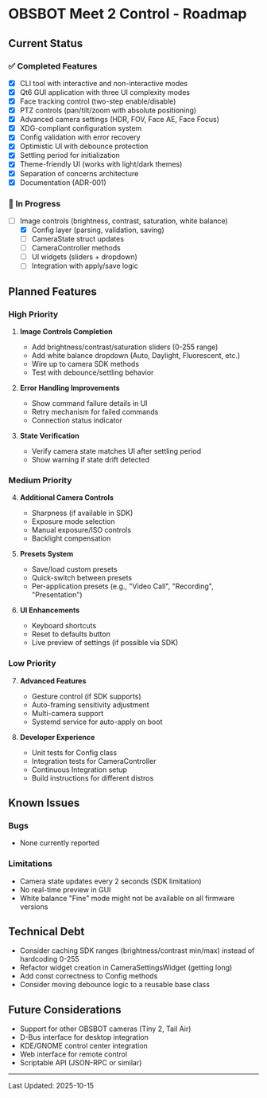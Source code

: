 # OBSBOT Meet 2 Control - Roadmap

## Current Status

### ✅ Completed Features

- [x] CLI tool with interactive and non-interactive modes
- [x] Qt6 GUI application with three UI complexity modes
- [x] Face tracking control (two-step enable/disable)
- [x] PTZ controls (pan/tilt/zoom with absolute positioning)
- [x] Advanced camera settings (HDR, FOV, Face AE, Face Focus)
- [x] XDG-compliant configuration system
- [x] Config validation with error recovery
- [x] Optimistic UI with debounce protection
- [x] Settling period for initialization
- [x] Theme-friendly UI (works with light/dark themes)
- [x] Separation of concerns architecture
- [x] Documentation (ADR-001)

### 🚧 In Progress

- [ ] Image controls (brightness, contrast, saturation, white balance)
  - [x] Config layer (parsing, validation, saving)
  - [ ] CameraState struct updates
  - [ ] CameraController methods
  - [ ] UI widgets (sliders + dropdown)
  - [ ] Integration with apply/save logic

## Planned Features

### High Priority

1. **Image Controls Completion**
   - Add brightness/contrast/saturation sliders (0-255 range)
   - Add white balance dropdown (Auto, Daylight, Fluorescent, etc.)
   - Wire up to camera SDK methods
   - Test with debounce/settling behavior

2. **Error Handling Improvements**
   - Show command failure details in UI
   - Retry mechanism for failed commands
   - Connection status indicator

3. **State Verification**
   - Verify camera state matches UI after settling period
   - Show warning if state drift detected

### Medium Priority

4. **Additional Camera Controls**
   - Sharpness (if available in SDK)
   - Exposure mode selection
   - Manual exposure/ISO controls
   - Backlight compensation

5. **Presets System**
   - Save/load custom presets
   - Quick-switch between presets
   - Per-application presets (e.g., "Video Call", "Recording", "Presentation")

6. **UI Enhancements**
   - Keyboard shortcuts
   - Reset to defaults button
   - Live preview of settings (if possible via SDK)

### Low Priority

7. **Advanced Features**
   - Gesture control (if SDK supports)
   - Auto-framing sensitivity adjustment
   - Multi-camera support
   - Systemd service for auto-apply on boot

8. **Developer Experience**
   - Unit tests for Config class
   - Integration tests for CameraController
   - Continuous Integration setup
   - Build instructions for different distros

## Known Issues

### Bugs

- None currently reported

### Limitations

- Camera state updates every 2 seconds (SDK limitation)
- No real-time preview in GUI
- White balance "Fine" mode might not be available on all firmware versions

## Technical Debt

- Consider caching SDK ranges (brightness/contrast min/max) instead of hardcoding 0-255
- Refactor widget creation in CameraSettingsWidget (getting long)
- Add const correctness to Config methods
- Consider moving debounce logic to a reusable base class

## Future Considerations

- Support for other OBSBOT cameras (Tiny 2, Tail Air)
- D-Bus interface for desktop integration
- KDE/GNOME control center integration
- Web interface for remote control
- Scriptable API (JSON-RPC or similar)

---

Last Updated: 2025-10-15
